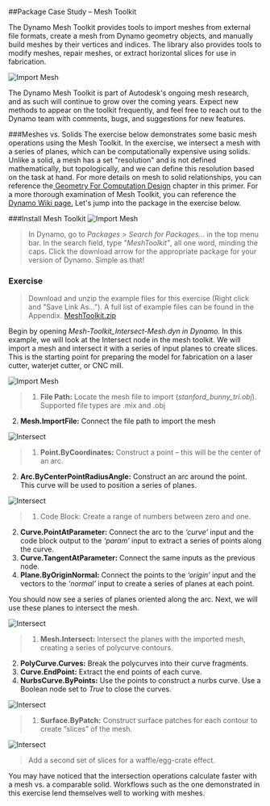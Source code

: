 ##Package Case Study – Mesh Toolkit

The Dynamo Mesh Toolkit provides tools to import meshes from external file formats, create a mesh from Dynamo geometry objects, and manually build meshes by their vertices and indices. The library also provides tools to modify meshes, repair meshes, or extract horizontal slices for use in fabrication.

![Import Mesh](images/10-3/mtIntro.jpg)

The Dynamo Mesh Toolkit is part of Autodesk's ongoing mesh research, and as such will continue to grow over the coming years. Expect new methods to appear on the toolkit frequently, and feel free to reach out to the Dynamo team with comments, bugs, and suggestions for new features.

###Meshes vs. Solids
The exercise below demonstrates some basic mesh operations using the Mesh Toolkit.  In the exercise, we intersect a mesh with a series of planes, which can be computationally expensive using solids.  Unlike a solid, a mesh has a set "resolution" and is not defined mathematically, but topologically, and we can define this resolution based on the task at hand.  For more details on mesh to solid relationships, you can reference the[ Geometry For Computation Design](../05_Geometry-for-Computational-Design/5_geometry-for-computational-design.md) chapter in this primer.  For a more thorough examination of Mesh Toolkit, you can reference the [Dynamo Wiki page.](https://github.com/DynamoDS/Dynamo/wiki/Dynamo-Mesh-Toolkit) Let's jump into the package in the exercise below.

###Install Mesh Toolkit
![Import Mesh](images/10-3/mt.jpg)
> In Dynamo, go to *Packages > Search for Packages...* in the top menu bar.  In the search field, type *"MeshToolkit"*, all one word, minding the caps.  Click the download arrow for the appropriate package for your version of Dynamo.  Simple as that!

### Exercise
>Download and unzip the example files for this exercise (Right click and "Save Link As..."). A full list of example files can be found in the Appendix. [MeshToolkit.zip](datasets/10-2/MeshToolkit.zip)

Begin by opening *Mesh-Toolkit_Intersect-Mesh.dyn in Dynamo.* In this example, we will look at the Intersect node in the mesh toolkit. We will import a mesh and intersect it with a series of input planes to create slices. This is the starting point for preparing the model for fabrication on a laser cutter, waterjet cutter, or CNC mill.

![Import Mesh](images/10-3/contour01.jpg)
>1.	**File Path:** Locate the mesh file to import (*stanford_bunny_tri.obj*). Supported file types are .mix and .obj
2. **Mesh.ImportFile:** Connect the file path to import the mesh

![Intersect](images/10-3/contour02.jpg)
> 1. **Point.ByCoordinates:** Construct a point – this will be the center of an arc.
2. **Arc.ByCenterPointRadiusAngle:** Construct an arc around the point. This curve will be used to position a series of planes.

![Intersect](images/10-3/contour03.jpg)
> 1. Code Block: Create a range of numbers between zero and one.
2. **Curve.PointAtParameter:** Connect the arc to the *‘curve’* input and the code block output to the *‘param’* input to extract a series of points along the curve.
3. **Curve.TangentAtParameter:** Connect the same inputs as the previous node.
4. **Plane.ByOriginNormal:** Connect the points to the *‘origin’* input and the vectors to the *‘normal’* input to create a series of planes at each point.

You should now see a series of planes oriented along the arc. Next, we will use these planes to intersect the mesh.

![Intersect](images/10-3/contour04.jpg)
> 1. **Mesh.Intersect:** Intersect the planes with the imported mesh, creating a series of polycurve contours.
2. **PolyCurve.Curves:** Break the polycurves into their curve fragments.
3. **Curve.EndPoint:** Extract the end points of each curve.
4. **NurbsCurve.ByPoints:** Use the points to construct a nurbs curve. Use a Boolean node set to *True* to close the curves.

![Intersect](images/10-3/contour05.jpg)
> 1. **Surface.ByPatch:** Construct surface patches for each contour to create “slices” of the mesh.

![Intersect](images/10-3/contour06.jpg)
> Add a second set of slices for a waffle/egg-crate effect.

You may have noticed that the intersection operations calculate faster with a mesh vs. a comparable solid. Workflows such as the one demonstrated in this exercise lend themselves well to working with meshes.